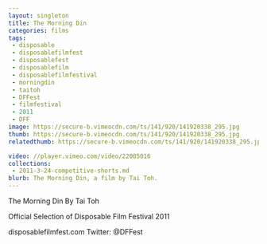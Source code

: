 ```yaml
---
layout: singleton
title: The Morning Din
categories: films
tags:
 - disposable
 - disposablefilmfest
 - disposablefest
 - disposablefilm
 - disposablefilmfestival
 - morningdin
 - taitoh
 - DFFest
 - filmfestival
 - 2011
 - DFF
image: https://secure-b.vimeocdn.com/ts/141/920/141920338_295.jpg
thumb: https://secure-b.vimeocdn.com/ts/141/920/141920338_295.jpg
relatedthumb: https://secure-b.vimeocdn.com/ts/141/920/141920338_295.jpg

video: //player.vimeo.com/video/22005016
collections:
 - 2011-3-24-competitive-shorts.md
blurb: The Morning Din, a film by Tai Toh.
---
```


The Morning Din
By Tai Toh

Official Selection of Disposable Film Festival 2011

disposablefilmfest.com
Twitter: @DFFest